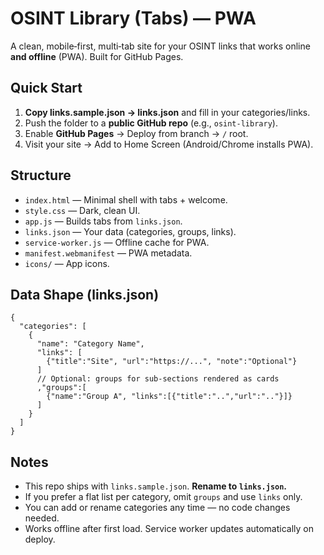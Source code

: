 # OSINT Library (Tabs) — PWA

A clean, mobile‑first, multi‑tab site for your OSINT links that works online **and offline** (PWA). Built for GitHub Pages.

## Quick Start
1. **Copy links.sample.json → links.json** and fill in your categories/links.
2. Push the folder to a **public GitHub repo** (e.g., `osint-library`).
3. Enable **GitHub Pages** → Deploy from branch → `/` root.
4. Visit your site → Add to Home Screen (Android/Chrome installs PWA).

## Structure
- `index.html` — Minimal shell with tabs + welcome.
- `style.css` — Dark, clean UI.
- `app.js` — Builds tabs from `links.json`.
- `links.json` — Your data (categories, groups, links).
- `service-worker.js` — Offline cache for PWA.
- `manifest.webmanifest` — PWA metadata.
- `icons/` — App icons.

## Data Shape (links.json)
```jsonc
{
  "categories": [
    {
      "name": "Category Name",
      "links": [
        {"title":"Site", "url":"https://...", "note":"Optional"}
      ]
      // Optional: groups for sub‑sections rendered as cards
      ,"groups":[
        {"name":"Group A", "links":[{"title":"..","url":".."}]}
      ]
    }
  ]
}
```

## Notes
- This repo ships with `links.sample.json`. **Rename to `links.json`.**
- If you prefer a flat list per category, omit `groups` and use `links` only.
- You can add or rename categories any time — no code changes needed.
- Works offline after first load. Service worker updates automatically on deploy.
